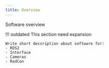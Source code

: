 ```yaml
---
title: Overview
---
```


Software overview

!!! outdated
    This section need expansion

    Write short decsription about software for:
    - ROS2
    - Interface
    - Cameras
    - RadCon